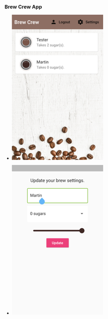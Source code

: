 ### Brew Crew App
* ![Home](https://github.com/MartinMwiti/Flutter-Apps/blob/master/Flutter_Firebase/assets/brewCrew_home.png)

* ![Update](https://github.com/MartinMwiti/Flutter-Apps/blob/master/Flutter_Firebase/assets/brewCrew_update.png)
